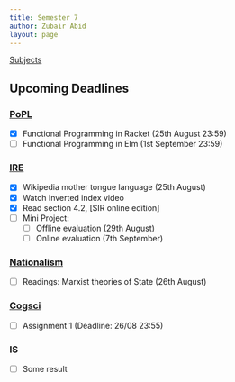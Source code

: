 ```yaml
---
title: Semester 7
author: Zubair Abid
layout: page 
---
```


[Subjects](subjects/index)

## Upcoming Deadlines

### [PoPL](subjects/PoPL/index#upcoming-deadlines)

- [X] Functional Programming in Racket (25th August 23:59)
- [ ] Functional Programming in Elm (1st September 23:59)

### [IRE](subjects/IRE/index#upcoming-deadlines)

- [X] Wikipedia mother tongue language (25th August)
- [X] Watch Inverted index video
- [X] Read section 4.2, [SIR online edition]
- [ ] Mini Project:
    - [ ] Offline evaluation (29th August)
    - [ ] Online evaluation (7th September)

### [Nationalism](subjects/nationalism/index#upcoming-deadlines)

- [ ] Readings: Marxist theories of State (26th August)

### [Cogsci](subjects/cogsci/index#upcoming-deadlines)

- [ ] Assignment 1 (Deadline: 26/08 23:55)

### IS

- [ ] Some result
